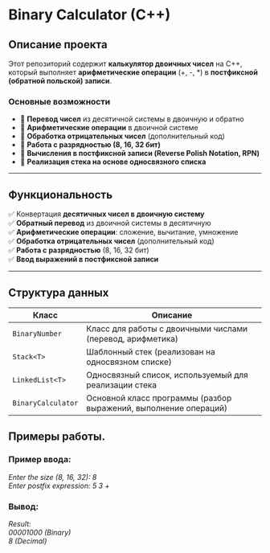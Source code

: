 # Binary Calculator (C++)  

## Описание проекта  
Этот репозиторий содержит **калькулятор двоичных чисел** на C++, который выполняет **арифметические операции** (+, -, *) в **постфиксной (обратной польской) записи**.  

### **Основные возможности**  
- 🔹 **Перевод чисел** из десятичной системы в двоичную и обратно  
- 🔹 **Арифметические операции** в двоичной системе  
- 🔹 **Обработка отрицательных чисел** (дополнительный код)  
- 🔹 **Работа с разрядностью (8, 16, 32 бит)**  
- 🔹 **Вычисления в постфиксной записи (Reverse Polish Notation, RPN)**  
- 🔹 **Реализация стека на основе односвязного списка**  

---

## **Функциональность**
✅ Конвертация **десятичных чисел в двоичную систему**  
✅ **Обратный перевод** из двоичной системы в десятичную  
✅ **Арифметические операции**: сложение, вычитание, умножение  
✅ **Обработка отрицательных чисел** (дополнительный код)  
✅ **Работа с разрядностью** (8, 16, 32 бит)  
✅ **Ввод выражений в постфиксной записи**  

---

## **Структура данных**
| Класс               | Описание |
|---------------------|----------|
| `BinaryNumber`      | Класс для работы с двоичными числами (перевод, арифметика) |
| `Stack<T>`         | Шаблонный стек (реализован на односвязном списке) |
| `LinkedList<T>`     | Односвязный список, используемый для реализации стека |
| `BinaryCalculator`  | Основной класс программы (разбор выражений, выполнение операций) |


## Примеры работы.

### Пример ввода:
*Enter the size (8, 16, 32): 8*   
*Enter postfix expression: 5 3 +*

### Вывод:
*Result:*   
*00001000 (Binary)*   
*8 (Decimal)*
